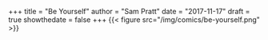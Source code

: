 +++
title = "Be Yourself"
author = "Sam Pratt"
date = "2017-11-17"
draft = true
showthedate = false
+++
{{< figure src="/img/comics/be-yourself.png" >}}